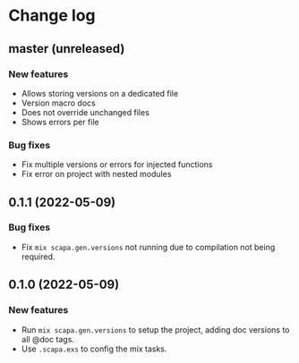 # Change log
## master (unreleased)

### New features
- Allows storing versions on a dedicated file
- Version macro docs
- Does not override unchanged files
- Shows errors per file

### Bug fixes
- Fix multiple versions or errors for injected functions
- Fix error on project with nested modules

## 0.1.1 (2022-05-09)

### Bug fixes
- Fix `mix scapa.gen.versions` not running due to compilation not being required.

## 0.1.0 (2022-05-09)

### New features

- Run `mix scapa.gen.versions` to setup the project, adding doc versions to all @doc tags.
- Use `.scapa.exs` to config the mix tasks.
